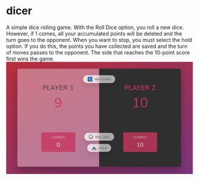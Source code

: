 # dicer
A simple dice rolling game. With the Roll Dice option, you roll a new dice. However, if 1 comes, all your accumulated points will be deleted and the turn goes to the opponent. When you want to stop, you must select the hold option. If you do this, the points you have collected are saved and the turn of moves passes to the opponent. The side that reaches the 10-point score first wins the game.
![dicer](https://github.com/mustafadincay/dicer/blob/master/img/Capture.PNG)
